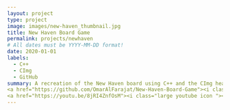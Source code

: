 ```yaml
---
layout: project
type: project
image: images/new-haven_thumbnail.jpg
title: New Haven Board Game
permalink: projects/newhaven
# All dates must be YYYY-MM-DD format!
date: 2020-01-01
labels:
  - C++
  - CImg
  - GitHub
summary: A recreation of the New Haven board using C++ and the CImg header-only library for visualization.  
<a href="https://github.com/OmarAlFarajat/New-Haven-Board-Game"><i class="large github icon"></i>OmarAlFarajat/New-Haven-Board-Game</a>  
<a href="https://youtu.be/8jRI4ZnfOsM"><i class="large youtube icon "></i>New Haven Demo</a>
---
```


